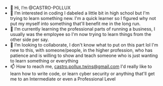 - 👋 Hi, I’m @CASTRO-POLLUX
- 👀 I’m interested in coding I dabeled a little bit in high school but I'm trying to learn something new. I'm a quick learner so I figured why not put my myself into something that'll benefit me in the long run. 
- 🌱 I’m currently learning the professional parts of running a business, I usually was the employee so I'm now trying to learn things from the other side per say.
- 💞️ I’m looking to collaborate, I don't know what to put on this part lol I'm new to this, with someone/people, in the higher profession, who has patience and is willing to show and teach someone who is just wanting to learn something or everything 
- 📫 How to reach me, castro.pollux.twins@gmail.com
I'd really like to learn how to write code, or learn cyber security or anything that'll get me to an Intermediate or even a Professional Level

<!---
CASTRO-POLLUX/CASTRO-POLLUX is a ✨ special ✨ repository because its `README.md` (this file) appears on your GitHub profile.
You can click the Preview link to take a look at your changes.
--->
